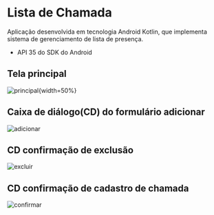 # Lista de Chamada

Aplicação desenvolvida em tecnologia Android Kotlin, que implementa sistema de gerenciamento de lista de presença.

- API 35 do SDK do Android

## Tela principal
![principal](prints/principal.jpg){width=50%}

## Caixa de diálogo(CD) do formulário adicionar
![adicionar](prints/cd-form-adicionar.jpg)

## CD confirmação de exclusão
![excluir](prints/cd-excluir.jpg)

## CD confirmação de cadastro de chamada
![confirmar](prints/cd-confirmar.jpg)
